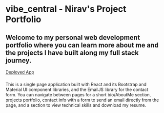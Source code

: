 # vibe_central - Nirav's Project Portfolio

## Welcome to my personal web development portfolio where you can learn more about me and the projects I have built along my full stack journey.

[Deployed App](https://nirav-v.github.io/vibe_central/)

### 
This is a single page application built with React and its Bootstrap and Material UI component libraries, and the EmailJS library for the contact form.
You can navigate between pages for a short bio/AboutMe section, projects portfolio, contact info with a form to send an email directly from the page, and a section to view technical skills and download my resume.

